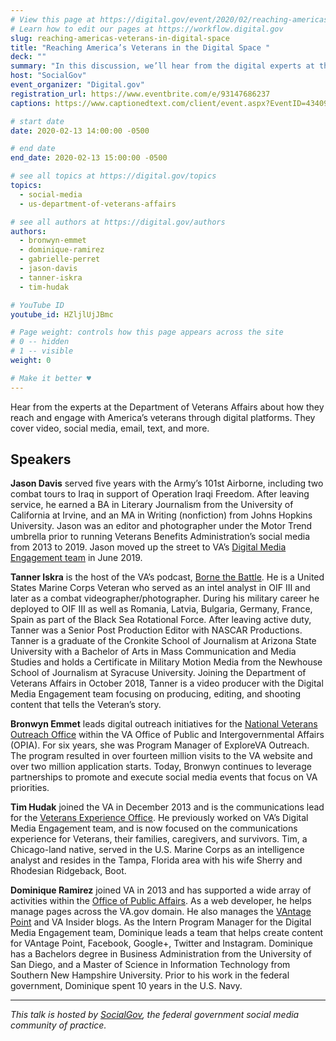 ```yaml
---
# View this page at https://digital.gov/event/2020/02/reaching-americas-veterans-in-digital-space
# Learn how to edit our pages at https://workflow.digital.gov
slug: reaching-americas-veterans-in-digital-space
title: "Reaching America’s Veterans in the Digital Space "
deck: ""
summary: "In this discussion, we’ll hear from the digital experts at the Department of Veterans Affairs on their successful strategies for reaching America’s veterans through digital platforms. "
host: "SocialGov"
event_organizer: "Digital.gov"
registration_url: https://www.eventbrite.com/e/93147686237
captions: https://www.captionedtext.com/client/event.aspx?EventID=4340966&CustomerID=321

# start date
date: 2020-02-13 14:00:00 -0500

# end date
end_date: 2020-02-13 15:00:00 -0500

# see all topics at https://digital.gov/topics
topics: 
  - social-media
  - us-department-of-veterans-affairs

# see all authors at https://digital.gov/authors
authors: 
  - bronwyn-emmet
  - dominique-ramirez
  - gabrielle-perret
  - jason-davis
  - tanner-iskra
  - tim-hudak

# YouTube ID
youtube_id: HZljlUjJBmc

# Page weight: controls how this page appears across the site
# 0 -- hidden
# 1 -- visible
weight: 0

# Make it better ♥
---
```


Hear from the experts at the Department of Veterans Affairs about how they reach and engage with America’s veterans through digital platforms. They cover video, social media, email, text, and more.

## Speakers 

**Jason Davis** served five years with the Army’s 101st Airborne, including two combat tours to Iraq in support of Operation Iraqi Freedom. After leaving service, he earned a BA in Literary Journalism from the University of California at Irvine, and an MA in Writing (nonfiction) from Johns Hopkins University. Jason was an editor and photographer under the Motor Trend umbrella prior to running Veterans Benefits Administration’s social media from 2013 to 2019. Jason moved up the street to VA’s [Digital Media Engagement team](https://www.blogs.va.gov/VAntage/about/) in June 2019.

**Tanner Iskra** is the host of the VA’s podcast, [Borne the Battle](https://www.blogs.va.gov/VAntage/borne-the-battle-podcast/). He is a United States Marine Corps Veteran who served as an intel analyst in OIF III and later as a combat videographer/photographer. During his military career he deployed to OIF III as well as Romania, Latvia, Bulgaria, Germany, France, Spain as part of the Black Sea Rotational Force. After leaving active duty, Tanner was a Senior Post Production Editor with NASCAR Productions. Tanner is a graduate of the Cronkite School of Journalism at Arizona State University with a Bachelor of Arts in Mass Communication and Media Studies and holds a Certificate in Military Motion Media from the Newhouse School of Journalism at Syracuse University. Joining the Department of Veterans Affairs in October 2018, Tanner is a video producer with the Digital Media Engagement team focusing on producing, editing, and shooting content that tells the Veteran’s story.

**Bronwyn Emmet** leads digital outreach initiatives for the [National Veterans Outreach Office](https://www.va.gov/opa/) within the VA Office of Public and Intergovernmental Affairs (OPIA). For six years, she was Program Manager of ExploreVA Outreach. The program resulted in over fourteen million visits to the VA website and over two million application starts. Today, Bronwyn continues to leverage partnerships to promote and execute social media events that focus on VA priorities.

**Tim Hudak** joined the VA in December 2013 and is the communications lead for the [Veterans Experience Office](https://www.va.gov/ve/). He previously worked on VA’s Digital Media Engagement team, and is now focused on the communications experience for Veterans, their families, caregivers, and survivors. Tim, a Chicago-land native, served in the U.S. Marine Corps as an intelligence analyst and resides in the Tampa, Florida area with his wife Sherry and Rhodesian Ridgeback, Boot.

**Dominique Ramirez** joined VA in 2013 and has supported a wide array of activities within the [Office of Public Affairs](https://www.va.gov/opa/). As a web developer, he helps manage pages across the VA.gov domain. He also manages the [VAntage Point](https://www.blogs.va.gov/VAntage/) and VA Insider blogs. As the Intern Program Manager for the Digital Media Engagement team, Dominique leads a team that helps create content for VAntage Point, Facebook, Google+, Twitter and Instagram. Dominique has a Bachelors degree in Business Administration from the University of San Diego, and a Master of Science in Information Technology from Southern New Hampshire University. Prior to his work in the federal government, Dominique spent 10 years in the U.S. Navy.

---

_This talk is hosted by [SocialGov](https://digital.gov/communities/social-media/), the federal government social media community of practice._ 
